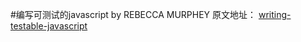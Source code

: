 
#编写可测试的javascript
by REBECCA MURPHEY
原文地址： [writing-testable-javascript](http://alistapart.com/article/writing-testable-javascript "writing testable javascript")